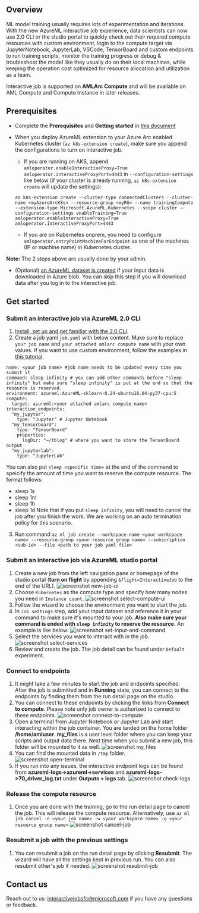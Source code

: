 ## Overview
ML model training usually requires lots of experimentation and iterations. With the new AzureML interactive job experience, data scientists can now use 2.0 CLI or the studio portal to quickly check out their required compute resources with custom environment, login to the compute target via JupyterNotebook, JupyterLab, VSCode, TensorBoard and custom endpoints to run training scripts, monitor the training progress or debug & troubleshoot the model like they usually do on their local machines, while keeping the operation cost optimized for resource allocation and utilization as a team.

Interactive job is supported on **AMLArc Compute** and will be available on AML Compute and Compute Instance in later releases.

## Prerequisites
- Complete the **Prerequisites** and **Getting started** in [this document](https://github.com/Azure/AML-Kubernetes)
- When you deploy AzureML extension to your Azure Arc enabled Kubernetes cluster (`az k8s-extension create`), make sure you append the configurations to turn on interactive job.
    - If you are running on AKS, append `amloperator.enableInteractiveProxy=True amloperator.interactiveProxyPort=4443` in `--configuration-settings` like below (if your cluster is already running, `az k8s-extension create` will update the settings):

    ```
    az k8s-extension create --cluster-type connectedClusters --cluster-name <myAzureArcK8s> --resource-group <myRG> --name trainingCompute --extension-type Microsoft.AzureML.Kubernetes --scope cluster --configuration-settings enableTraining=True amloperator.enableInteractiveProxy=True amloperator.interactiveProxyPort=4443
    ```
    - If you are on Kubernetes onprem, you need to configure `amloperator.entryPointMachineForEndpoint` as one of the machines (IP or machine name) in Kubernetes cluster.

**Note:** The 2 steps above are usually done by your admin.
- (Optional) [an AzureML dataset is created](https://docs.microsoft.com/en-us/azure/machine-learning/how-to-connect-data-ui) if your input data is downloaded in Azure blob. You can skip this step if you will download data after you log in to the interactive job.

## Get started
### Submit an interactive job via AzureML 2.0 CLI
1. [Install, set up and get familiar with the 2.0 CLI](https://docs.microsoft.com/en-us/azure/machine-learning/how-to-configure-cli).
1. Create a job yaml `job.yaml` with below content. Make sure to replace `your job name` and `your attached amlarc compute name` with your own values. If you want to use custom environment, follow the examples in [this tutorial](https://docs.microsoft.com/en-us/azure/machine-learning/how-to-train-cli). 
```dotnetcli
name: <your job name> #job name needs to be updated every time you submit it
command: sleep infinity # you can add other commands before "sleep infinity" but make sure "sleep infinity" is put at the end so that the resource is reserved.
environment: azureml:AzureML-sklearn-0.24-ubuntu18.04-py37-cpu:5
compute:
  target: azureml:<your attached amlarc compute name>
interaction_endpoints:
  "my_jupyter":
    type: "Jupyter" # Jupyter Notebook
  "my_tensorboard":
    type: "TensorBoard"
    properties:
      logDir: "~/tblog" # where you want to store the TensorBoard output 
  "my_jupyterlab":
    type: "JupyterLab"
```
You can also put `sleep <specific time>` at the end of the command to speicify the amount of time you want to reserve the compute resource. The format follows: 
* sleep 1s
* sleep 1m
* sleep 1h
* sleep 1d
 Note that if you put `sleep infinity`, you will need to cancel the job after you finish the work. We are working on an auto termination policy for this scenario. 
3. Run command `az ml job create --workspace-name <your workspace name> --resource-group <your resource group name> --subscription <sub-id> --file <path to your job yaml file> `

### Submit an interactive job via AzureML studio portal
1. Create a new job from the left navigation pane or homepage of the studio portal (**turn on flight** by appending `&flight=InteractiveJob` to the end of the URL).
![screenshot new-job-ui](./media/new-job.png)
1. Choose `Kubernetes` as the compute type and specify how many nodes you need in `Instance count`.
![screenshot select-compute-ui](./media/compute-amlarc.png)
1. Follow the wizard to choose the environment you want to start the job.
1. In `Job settings` step, add your input dataset and reference it in your command to make sure it's mounted to your job. **Also make sure your command is ended with `sleep infinity` to reserve the resource.** An example is like below:
![screenshot set-input-and-command](./media/input-command.png)
1. Select the services you want to interact with in the job.
![screenshot select-services](./media/select-services.png)
1. Review and create the job. The job detail can be found under `Default` experiment.


### Connect to endpoints
1. It might take a few minutes to start the job and endpoints specified. After the job is submitted and in **Running** state, you can connect to the endpoints by finding them from the run detail page on the studio.
1. You can connect to these endpoints by clicking the links from **Connect to compute**. Please note only job owner is authorized to connect to these endpoints.
![screenshot connect-to-compute](./media/connect-to-compute.png)
1. Open a terminal from Jupyter Notebook or Jupyter Lab and start interacting within the job container. You are landed on the home folder **/home/amluser**. **my_files** is a user level folder where you can keep your scripts and output data there. Next time when you submit a new job, this folder will be mounted to it as well.
![screenshot my_files](./media/my_files.png)
1. You can find the mounted data in `/tmp` folder.
![screenshot open-terminal](./media/open-terminal.png) 
1. If you run into any issues, the interactive endpoint logs can be found from **azureml-logs->azureml->services** and **azureml-logs->70_driver_log.txt** under **Outputs + logs** tab.
![screenshot check-logs](./media/logs.png)

### Release the compute resource
1. Once you are done with the training, go to the run detail page to cancel the job. This will release the compute resource. Alternatively, use `az ml job cancel -n <your job name> -w <your workspace name> -g <your resource group name>`
![screenshot cancel-job](./media/cancel-job.png)

### Resubmit a job with the previous settings
1. You can resubmit a job on the run detail page by clicking **Resubmit**. The wizard will have all the settings kept in previous run. You can also resubmit other's job if needed.
![screenshot resubmit-job](./media/resubmit-job.png)

## Contact us
Reach out to us: interactivejobsfc@microsoft.com if you have any questions or feedback.
